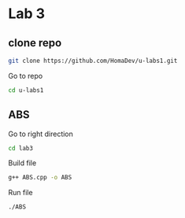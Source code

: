 # Lab 3

## clone repo
```bash
git clone https://github.com/HomaDev/u-labs1.git
```
Go to repo
```bash
cd u-labs1
```

## ABS

Go to right direction

```bash
cd lab3
```

Build file
```bash 
g++ ABS.cpp -o ABS
```

Run file
```bash 
./ABS
```


### 
